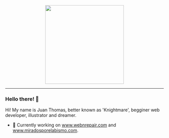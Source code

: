 <div id="header" align="center">
  <img src="https://drive.google.com/uc?export=view&id=1c2N6gsxPWfHMWRQlpwOSwCR-yWQ8xJ9g" width="250"/>
</div>
<hr>

### Hello there! 👋 

Hi! My name is Juan Thomas, better known as 'Knightmare', begginer web developer, illustrator and dreamer.

- 🔭 Currently working on www.webnrepair.com and www.miradosporelabismo.com.


